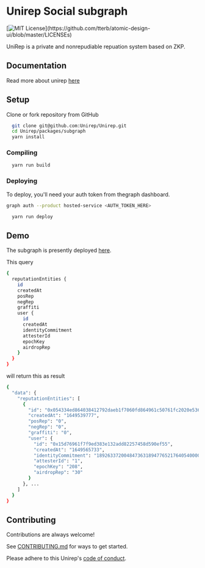 # Unirep Social subgraph

[![MIT License](https://img.shields.io/apm/l/atomic-design-ui.svg?)](https://github.com/tterb/atomic-design-ui/blob/master/LICENSEs)

UniRep is a private and nonrepudiable repuation system based on ZKP.

## Documentation

Read more about unirep [here](https://unirep.gitbook.io/unirep/introduction)

## Setup

Clone or fork repository from GitHub

```bash
  git clone git@github.com:Unirep/Unirep.git
  cd Unirep/packages/subgraph
  yarn install
```

### Compiling

```bash
  yarn run build
```

### Deploying

To deploy, you'll need your auth token from thegraph dashboard.

```bash
graph auth --product hosted-service <AUTH_TOKEN_HERE>
```

```bash
  yarn run deploy
```

## Demo

The subgraph is presently deployed [here](https://thegraph.com/hosted-service/subgraph/iamonuwa/unirep).

This query

```bash
{
  reputationEntities {
    id
    createdAt
    posRep
    negRep
    graffiti
    user {
      id
      createdAt
      identityCommitment
      attesterId
      epochKey
      airdropRep
    }
  }
}
```

will return this as result

```bash
{
  "data": {
    "reputationEntities": [
      {
        "id": "0x054334ed864038412792daeb1f7060fd864961c50761fc2020e5363aaded87fe0",
        "createdAt": "1649539777",
        "posRep": "0",
        "negRep": "0",
        "graffiti": "0",
        "user": {
          "id": "0x15d76961f7f9ed383e132add82257458d590ef55",
          "createdAt": "1649565733",
          "identityCommitment": "18926337200484736318947765217640540000000000000000000000000000000000000000000",
          "attesterId": "1",
          "epochKey": "208",
          "airdropRep": "30"
        }
      }, ...
    ]
  }
}
```

<!-- ## Running Tests

To run tests, run the following command

```bash
  npm run test
``` -->

## Contributing

Contributions are always welcome!

See [CONTRIBUTING.md](https://github.com/Unirep/Unirep-Social/blob/main/CONTRIBUTING.md) for ways to get started.

Please adhere to this Unirep's [code of conduct](https://github.com/Unirep/Unirep-Social/blob/main/CODE_OF_CONDUCT.md).
